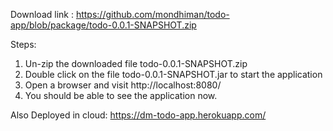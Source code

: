 Download link : https://github.com/mondhiman/todo-app/blob/package/todo-0.0.1-SNAPSHOT.zip

Steps:
1. Un-zip the downloaded file todo-0.0.1-SNAPSHOT.zip
2. Double click on the file todo-0.0.1-SNAPSHOT.jar to start the application
3. Open a browser and visit http://localhost:8080/
4. You should be able to see the application now.

Also Deployed in cloud: https://dm-todo-app.herokuapp.com/
